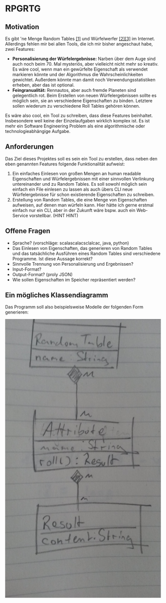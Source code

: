 # RPGRTG

## Motivation

Es gibt 'ne Menge Random Tables [\[1\]](https://www.reddit.com/r/BehindTheTables/) und Würfelwerfer [\[2\]](https://chartopia.d12dev.com/en/search/)[\[3\]](https://autorolltables.github.io/) im Internet. Allerdings fehlen mir bei allen Tools, die ich mir bisher angeschaut habe, zwei Features:

* __Personalisierung der Würfelergebnisse:__ Narben über dem Auge sind auch noch beim 70. Mal mysteriös, aber vielleicht nicht mehr so kreativ. Es wäre cool, wenn man ein gewürfelte Eigenschaft als verwendet markieren könnte und der Algorithmus die Wahrscheinlichkeiten gewichtet. Außerdem könnte man damit noch Verwendungsstatistiken erheben, aber das ist optional.
* __Feingranualität:__ Rennautos, aber auch fremde Planeten sind gelegentlich rot. Beim Erstellen von neuen Würfelergebnissen sollte es möglich sein, sie an verschiedene Eigenschaften zu binden. Letztere sollen wiederum zu verschiedene Roll Tables gehören können.     

Es wäre also cool, ein Tool zu schreiben, dass diese Features beinhaltet. Insbesondere weil keine der Einzelaufgaben wirklich komplex ist. Es ist mehr ein Software Engineering Problem als eine algorithmische oder technologieabhängige Aufgabe.

## Anforderungen

Das Ziel dieses Projektes soll es sein ein Tool zu erstellen, dass neben den eben genannten Features folgende Funktionalität aufweist:

1. Ein einfaches Einlesen von großen Mengen an human readable Eigenschaften und Würfelergebnissen mit einer sinnvollen Verlinkung untereinander und zu Random Tables. Es soll sowohl möglich sein einfach ein File einlesen zu lassen als auch übers CLI neue Würfelergebnisse für schon existierende Eigenschaften zu schreiben.
2. Erstellung von Random Tables, die eine Menge von Eigenschaften aufweisen, auf denen man würfeln kann. Hier hätte ich gerne erstmal einfach nur ein CLI, aber in der Zukunft wäre bspw. auch ein Web-Service vorstellbar. (HINT HINT)

## Offene Fragen

* Sprache? (vorschläge: scalascalacsclalcac, java, python)
* Das Einlesen von Eigenschaften, das generieren von Random Tables und das tatsächliche Ausführen eines Random Tables sind verschiedene Programme. Ist diese Aussage korrekt?
* Sinnvolle Trennung von Personalisierung und Ergebnissen?  
* Input-Format?
* Output-Format? (proly JSON)
* Wie sollen Eigenschaften im Speicher repräsentiert werden?  

## Ein mögliches Klassendiagramm

Das Programm soll also beispielsweise Modelle der folgenden Form generieren:

![Class Diagram](cd.jpg)
